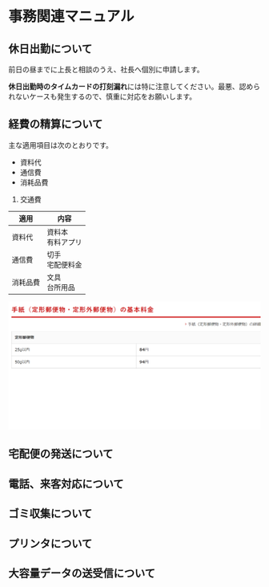 # 事務関連マニュアル
## 休日出勤について
前日の昼までに上長と相談のうえ、社長へ個別に申請します。

**休日出勤時のタイムカードの打刻漏れ**には特に注意してください。最悪、認められないケースも発生するので、慎重に対応をお願いします。

## 経費の精算について
主な適用項目は次のとおりです。
- 資料代
- 通信費
- 消耗品費
1. 交通費

|適用   |内容
|--|--
|資料代 |資料本<br>有料アプリ
|通信費 |切手<br>宅配便料金
|消耗品費   |文具<br>台所用品

![切手代](img/one_price.png)

## 宅配便の発送について
## 電話、来客対応について
## ゴミ収集について
## プリンタについて
## 大容量データの送受信について

